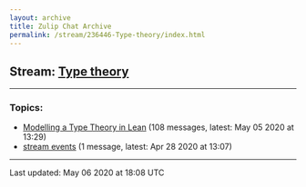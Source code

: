 ```yaml
---
layout: archive
title: Zulip Chat Archive
permalink: /stream/236446-Type-theory/index.html
---
```


## Stream: [Type theory](https://leanprover-community.github.io/archive/stream/236446-Type-theory/index.html)
---

### Topics:

* [Modelling a Type Theory in Lean](topic/Modelling.20a.20Type.20Theory.20in.20Lean.html) (108 messages, latest: May 05 2020 at 13:29)
* [stream events](topic/stream.20events.html) (1 message, latest: Apr 28 2020 at 13:07)

<hr><p>Last updated: May 06 2020 at 18:08 UTC</p>